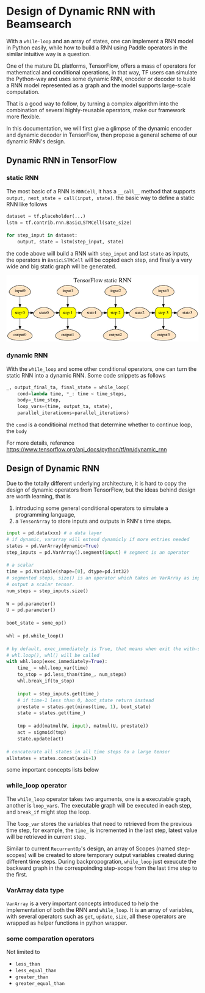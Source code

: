 # Design of Dynamic RNN with Beamsearch
With a `while-loop` and an array of states, one can implement a RNN model in Python easily,
while how to build a RNN using Paddle operators in the similar intuitive way is a question.

One of the mature DL platforms, TensorFlow, offers a mass of operators for mathematical and conditional operations,
in that way, TF users can simulate the Python-way and uses some dynamic RNN, encoder or decoder to build a RNN model represented as a graph and the model supports large-scale computation.

That is a good way to follow, by turning a complex algorithm into the combination of several highly-reusable operators, make our framework more flexible.

In this documentation, we will first give a glimpse of the dynamic encoder and dynamic decoder in TensorFlow, then propose a general scheme of our dynamic RNN's design.

## Dynamic RNN in TensorFlow

### static RNN
The most basic of a RNN is `RNNCell`, it has a `__call__` method that supports `output, next_state = call(input, state)`.
the basic way to define a static RNN like follows

```python
dataset = tf.placeholder(...)
lstm = tf.contrib.rnn.BasicLSTMCell(sate_size)

for step_input in dataset:
    output, state = lstm(step_input, state)
```

the code above will build a RNN with `step_input` and last `state` as inputs, the operators in `BasicLSTMCell` will be copied each step, 
and finally a very wide and big static graph will be generated.

<p align="center">
<img src="./images/dynamic_rnn1.png"/>
</p>

### dynamic RNN

With the `while_loop` and some other conditional operators, one can turn the static RNN into a dynamic RNN. 
Some code snippets as follows

```python
_, output_final_ta, final_state = while_loop(
    cond=lambda time, *_: time < time_steps,
    body=_time_step,
    loop_vars=(time, output_ta, state),
    parallel_iteratioons=parallel_iterations)
```

the `cond` is a conditioinal method that determine whether to continue loop,
the `body` 

For more details, reference https://www.tensorflow.org/api_docs/python/tf/nn/dynamic_rnn



## Design of Dynamic RNN

Due to the totally different underlying architecture, it is hard to copy the design of dynamic operators from TensorFlow, but the ideas behind design are worth learning, that is

1. introducing some general conditional operators to simulate a programming language,
2. a `TensorArray` to store inputs and outputs in RNN's time steps.

```python
input = pd.data(xxx) # a data layer
# if dynamic, vararray will extend dynamicly if more entries needed
states = pd.VarArray(dynamic=True)
step_inputs = pd.VarArray().segment(input) # segment is an operator

# a scalar
time = pd.Variable(shape=[0], dtype=pd.int32)
# segmented steps, size() is an operator which takes an VarArray as input and
# output a scalar tensor.
num_steps = step_inputs.size()

W = pd.parameter()
U = pd.parameter()

boot_state = some_op()

whl = pd.while_loop()

# by default, exec_immediately is True, that means when exit the with-statement of
# whl.loop(), whl() will be called
with whl.loop(exec_immediately=True):
    time_ = whl.loop_var(time)
    to_stop = pd.less_than(time_, num_steps)
    whl.break_if(to_stop)

    input = step_inputs.get(time_)
    # if time-1 less than 0, boot_state return instead
    prestate = states.get(minus(time, 1), boot_state)
    state = states.get(time_)

    tmp = add(matmul(W, input), matmul(U, prestate))
    act = sigmoid(tmp)
    state.update(act)

# concaterate all states in all time steps to a large tensor
allstates = states.concat(axis=1)
```

some important concepts lists below

### while_loop operator
The `while_loop` operator takes two arguments, one is a executable graph, another is `loop_var`s. 
The executable graph will be executed in each step, and `break_if` might stop the loop.

The `loop_var` stores the variables that need to retrieved from the previous time step, for example, the `time_` is incremented in the last step, latest value will be retrieved in current step.

Similar to current `RecurrentOp`'s design, an array of Scopes (named step-scopes) will be created to store temporary output variables created during different time steps.
During backpropogration, `while_loop` just exeucute the backward graph in the correspoinding step-scope from the last time step to the first.

### VarArray data type
`VarArray` is a very important concepts introduced to help the implementation of both the RNN and `while_loop`.
It is an array of variables, with several operators such as `get`, `update`, `size`, all these operators are wrapped as helper functions in python wrapper.

### some comparation operators
Not limited to
- `less_than`
- `less_equal_than`
- `greater_than`
- `greater_equal_than`
